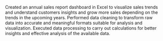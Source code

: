 Created an annual sales report dashboard in Excel to visualize sales trends and understand customers insights and grow more sales depending on the trends in the upcoming years.
Performed data cleaning to transform raw data into accurate and meaningful formats suitable for analysis and visualization.
Executed data processing to carry out calculations for better insights and effective analysis of the available data.
